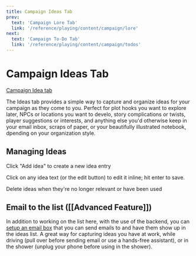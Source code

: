 ```yaml
---
title: Campaign Ideas Tab
prev: 
  text: 'Campaign Lore Tab'
  link: '/reference/playing/content/campaign/lore'
next: 
  text: 'Campaign To-Do Tab'
  link: '/reference/playing/content/campaign/todos'
---
```

# Campaign Ideas Tab
[Campaign Idea tab](/assets/images/idea-tab.webp)

The Ideas tab provides a simple way to capture and organize ideas for your campaign as they come to you.  Perfect for plot hooks you want to explore later, NPCs or locations you want to develo, story complications or twists, player suggestions or interests, and anything else you'd otherwise keep in your email inbox, scraps of paper, or your beautifully illustrated notebook, dpending on your organization style.

## Managing Ideas
Click "Add idea" to create a new idea entry

Click on any idea text (or the edit button) to edit it inline; hit enter to save. 

Delete ideas when they're no longer relevant or have been used

## Email to the list ([[Advanced Feature]])
In addition to working on the list here, with the use of the backend, you can [setup an email box](/reference//backend) that you can send emails to and have them show up in the ideas list.  A great way for capturing ideas you have at work, while driving (pull over before sending email or use a hands-free assistant), or in the shower (unplug your phone before using in the shower).